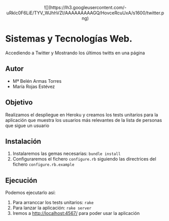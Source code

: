 
<center>![](https://lh3.googleusercontent.com/-uRklc0F6LiE/TYV_WJhhVZI/AAAAAAAAAGQ/HovceRcuUxA/s1600/twitter.png)</center>


Sistemas y Tecnologías Web.
===========
 Accediendo a Twitter y Mostrando los últimos twitts en una página


Autor
-----------

- Mª Belén Armas Torres 
- María Rojas Estévez

Objetivo
-----------

Realizamos el despliegue en Heroku y creamos los tests unitarios para la aplicación que muestra los usuarios más relevantes de la lista de personas que sigue un usuario


Instalación
--------------

1. Instalaremos las gemas necesarias: `bundle install`
2. Configuraremos el fichero `configure.rb` siguiendo las directrices del fichero `configure.rb.example`


Ejecución
------------

Podemos ejecutarlo así:

1. Para arranccar los tests unitarios: `rake`
2. Para lanzar la aplicación: `rake server`
3. Iremos a [http://localhost:4567/](http://localhost:4567/) para poder usar la aplicación

